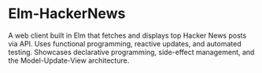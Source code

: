 # Elm-HackerNews
A web client built in Elm that fetches and displays top Hacker News posts via API. Uses functional programming, reactive updates, and automated testing. Showcases declarative programming, side-effect management, and the Model-Update-View architecture.

